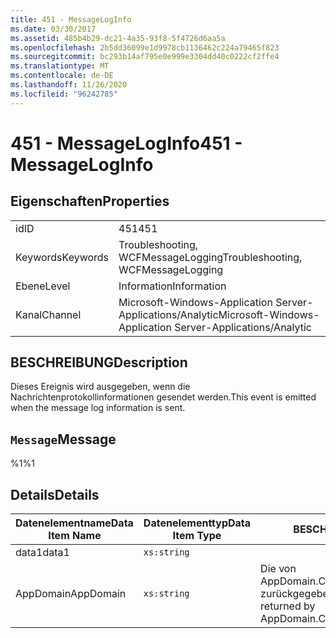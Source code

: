 ```yaml
---
title: 451 - MessageLogInfo
ms.date: 03/30/2017
ms.assetid: 485b4b29-dc21-4a35-93f8-5f4726d6aa5a
ms.openlocfilehash: 2b5dd36099e1d9978cb1136462c224a79465f823
ms.sourcegitcommit: bc293b14af795e0e999e3304dd40c0222cf2ffe4
ms.translationtype: MT
ms.contentlocale: de-DE
ms.lasthandoff: 11/26/2020
ms.locfileid: "96242785"
---
```

# <a name="451---messageloginfo"></a><span data-ttu-id="3a119-102">451 - MessageLogInfo</span><span class="sxs-lookup"><span data-stu-id="3a119-102">451 - MessageLogInfo</span></span>

## <a name="properties"></a><span data-ttu-id="3a119-103">Eigenschaften</span><span class="sxs-lookup"><span data-stu-id="3a119-103">Properties</span></span>  
  
|||  
|-|-|  
|<span data-ttu-id="3a119-104">id</span><span class="sxs-lookup"><span data-stu-id="3a119-104">ID</span></span>|<span data-ttu-id="3a119-105">451</span><span class="sxs-lookup"><span data-stu-id="3a119-105">451</span></span>|  
|<span data-ttu-id="3a119-106">Keywords</span><span class="sxs-lookup"><span data-stu-id="3a119-106">Keywords</span></span>|<span data-ttu-id="3a119-107">Troubleshooting, WCFMessageLogging</span><span class="sxs-lookup"><span data-stu-id="3a119-107">Troubleshooting, WCFMessageLogging</span></span>|  
|<span data-ttu-id="3a119-108">Ebene</span><span class="sxs-lookup"><span data-stu-id="3a119-108">Level</span></span>|<span data-ttu-id="3a119-109">Information</span><span class="sxs-lookup"><span data-stu-id="3a119-109">Information</span></span>|  
|<span data-ttu-id="3a119-110">Kanal</span><span class="sxs-lookup"><span data-stu-id="3a119-110">Channel</span></span>|<span data-ttu-id="3a119-111">Microsoft-Windows-Application Server-Applications/Analytic</span><span class="sxs-lookup"><span data-stu-id="3a119-111">Microsoft-Windows-Application Server-Applications/Analytic</span></span>|  
  
## <a name="description"></a><span data-ttu-id="3a119-112">BESCHREIBUNG</span><span class="sxs-lookup"><span data-stu-id="3a119-112">Description</span></span>  

 <span data-ttu-id="3a119-113">Dieses Ereignis wird ausgegeben, wenn die Nachrichtenprotokollinformationen gesendet werden.</span><span class="sxs-lookup"><span data-stu-id="3a119-113">This event is emitted when the message log information is sent.</span></span>  
  
## <a name="message"></a><span data-ttu-id="3a119-114">`Message`</span><span class="sxs-lookup"><span data-stu-id="3a119-114">Message</span></span>  

 <span data-ttu-id="3a119-115">%1</span><span class="sxs-lookup"><span data-stu-id="3a119-115">%1</span></span>  
  
## <a name="details"></a><span data-ttu-id="3a119-116">Details</span><span class="sxs-lookup"><span data-stu-id="3a119-116">Details</span></span>  
  
|<span data-ttu-id="3a119-117">Datenelementname</span><span class="sxs-lookup"><span data-stu-id="3a119-117">Data Item Name</span></span>|<span data-ttu-id="3a119-118">Datenelementtyp</span><span class="sxs-lookup"><span data-stu-id="3a119-118">Data Item Type</span></span>|<span data-ttu-id="3a119-119">BESCHREIBUNG</span><span class="sxs-lookup"><span data-stu-id="3a119-119">Description</span></span>|  
|--------------------|--------------------|-----------------|  
|<span data-ttu-id="3a119-120">data1</span><span class="sxs-lookup"><span data-stu-id="3a119-120">data1</span></span>|`xs:string`||  
|<span data-ttu-id="3a119-121">AppDomain</span><span class="sxs-lookup"><span data-stu-id="3a119-121">AppDomain</span></span>|`xs:string`|<span data-ttu-id="3a119-122">Die von AppDomain.CurrentDomain.FriendlyName zurückgegebene Zeichenfolge.</span><span class="sxs-lookup"><span data-stu-id="3a119-122">The string returned by AppDomain.CurrentDomain.FriendlyName.</span></span>|
